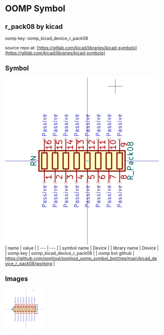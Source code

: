 # OOMP Symbol  
## r_pack08  by kicad  
  
oomp key: oomp_kicad_device_r_pack08  
  
source repo at: [https://gitlab.com/kicad/libraries/kicad-symbols](https://gitlab.com/kicad/libraries/kicad-symbols)  
## Symbol  
  
[![working.png](working_600.png)](working.png)  
| name | value | 
| --- | --- | 
| symbol name | Device | 
| library name | Device | 
| oomp key | oomp_kicad_device_r_pack08 | 
| oomp bot github | https://github.com/oomlout/oomlout_oomp_symbol_bot/tree/main/kicad_device_r_pack08/working | 
## Images  
  
[![working.png](working_140.png)](working.png)  
